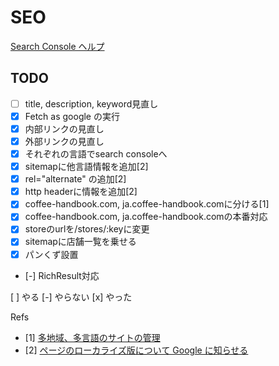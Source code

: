 # SEO

[Search Console ヘルプ](https://support.google.com/webmasters)

## TODO

- [ ] title, description, keyword見直し
- [x] Fetch as google の実行
- [x] 内部リンクの見直し
- [x] 外部リンクの見直し
- [x] それぞれの言語でsearch consoleへ
- [x] sitemapに他言語情報を追加[2]
- [x] rel="alternate" の追加[2]
- [x] http headerに情報を追加[2]
- [x] coffee-handbook.com, ja.coffee-handbook.comに分ける[1]
- [x] coffee-handbook.com, ja.coffee-handbook.comの本番対応
- [x] storeのurlを/stores/:keyに変更
- [x] sitemapに店舗一覧を乗せる
- [x] パンくず設置
- [-] RichResult対応

[ ] やる [-] やらない [x] やった

Refs
- [1] [多地域、多言語のサイトの管理](https://support.google.com/webmasters/answer/182192?hl=ja)
- [2] [ページのローカライズ版について Google に知らせる](https://support.google.com/webmasters/answer/189077?hl=ja)
